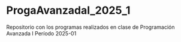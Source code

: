 # ProgaAvanzadaI_2025_1
 Repositorio con los programas realizados en clase de Programación Avanzada I Período 2025-01
